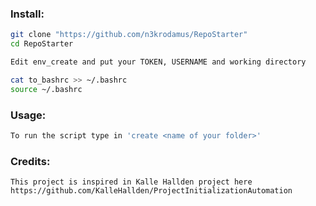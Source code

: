 ### Install: 
```bash
git clone "https://github.com/n3krodamus/RepoStarter"
cd RepoStarter

Edit env_create and put your TOKEN, USERNAME and working directory

cat to_bashrc >> ~/.bashrc
source ~/.bashrc 

```

### Usage:
```bash
To run the script type in 'create <name of your folder>'
```

### Credits:
```
This project is inspired in Kalle Hallden project here https://github.com/KalleHallden/ProjectInitializationAutomation
```
